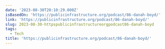 ```yaml
---
date: '2023-08-30T20:10:29.000Z'
isBasedOn: 'https://publicinfrastructure.org/podcast/86-danah-boyd/'
link: 'https://publicinfrastructure.org/podcast/86-danah-boyd/'
slug: 2023-08-30-httpspublicinfrastructureorgpodcast86-danah-boyd
tags:
  - Tech
title: 'https://publicinfrastructure.org/podcast/86-danah-boyd/'
---
```


